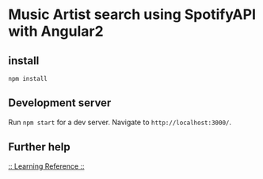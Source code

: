 # Music Artist search using SpotifyAPI with Angular2

## install  
`npm install`

## Development server
Run `npm start` for a dev server. Navigate to `http://localhost:3000/`. 


## Further help
[ :: Learning Reference :: ](https://www.eduonix.com/courses/Web-Development/learn-angular-2-development-by-building-10-apps)